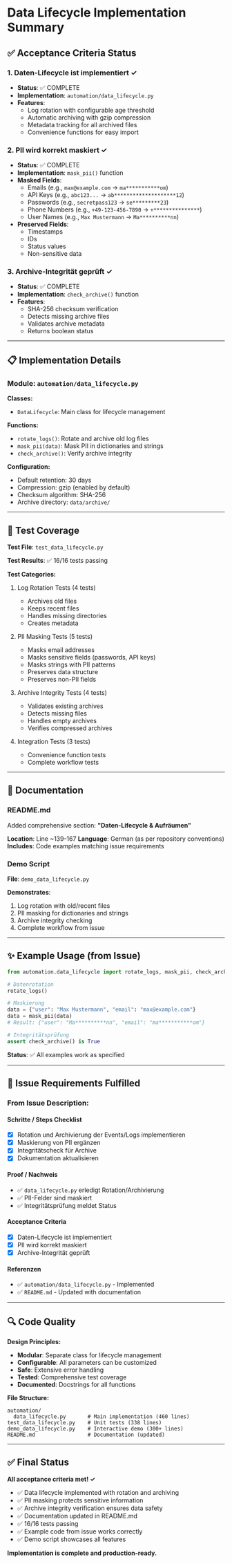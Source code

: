 # Data Lifecycle Implementation Summary

## ✅ Acceptance Criteria Status

### 1. Daten-Lifecycle ist implementiert ✓
- **Status**: ✅ COMPLETE
- **Implementation**: `automation/data_lifecycle.py`
- **Features**:
  - Log rotation with configurable age threshold
  - Automatic archiving with gzip compression
  - Metadata tracking for all archived files
  - Convenience functions for easy import

### 2. PII wird korrekt maskiert ✓
- **Status**: ✅ COMPLETE
- **Implementation**: `mask_pii()` function
- **Masked Fields**:
  - Emails (e.g., `max@example.com` → `ma***********om`)
  - API Keys (e.g., `abc123...` → `ab********************12`)
  - Passwords (e.g., `secretpass123` → `se*********23`)
  - Phone Numbers (e.g., `+49-123-456-7890` → `+***************`)
  - User Names (e.g., `Max Mustermann` → `Ma**********nn`)
- **Preserved Fields**:
  - Timestamps
  - IDs
  - Status values
  - Non-sensitive data

### 3. Archive-Integrität geprüft ✓
- **Status**: ✅ COMPLETE
- **Implementation**: `check_archive()` function
- **Features**:
  - SHA-256 checksum verification
  - Detects missing archive files
  - Validates archive metadata
  - Returns boolean status

---

## 📋 Implementation Details

### Module: `automation/data_lifecycle.py`

**Classes:**
- `DataLifecycle`: Main class for lifecycle management

**Functions:**
- `rotate_logs()`: Rotate and archive old log files
- `mask_pii(data)`: Mask PII in dictionaries and strings
- `check_archive()`: Verify archive integrity

**Configuration:**
- Default retention: 30 days
- Compression: gzip (enabled by default)
- Checksum algorithm: SHA-256
- Archive directory: `data/archive/`

---

## 🧪 Test Coverage

**Test File**: `test_data_lifecycle.py`

**Test Results**: ✅ 16/16 tests passing

**Test Categories:**
1. Log Rotation Tests (4 tests)
   - Archives old files
   - Keeps recent files
   - Handles missing directories
   - Creates metadata

2. PII Masking Tests (5 tests)
   - Masks email addresses
   - Masks sensitive fields (passwords, API keys)
   - Masks strings with PII patterns
   - Preserves data structure
   - Preserves non-PII fields

3. Archive Integrity Tests (4 tests)
   - Validates existing archives
   - Detects missing files
   - Handles empty archives
   - Verifies compressed archives

4. Integration Tests (3 tests)
   - Convenience function tests
   - Complete workflow tests

---

## 📖 Documentation

### README.md
Added comprehensive section: **"Daten-Lifecycle & Aufräumen"**

**Location**: Line ~139-167
**Language**: German (as per repository conventions)
**Includes**: Code examples matching issue requirements

### Demo Script
**File**: `demo_data_lifecycle.py`

**Demonstrates**:
1. Log rotation with old/recent files
2. PII masking for dictionaries and strings
3. Archive integrity checking
4. Complete workflow from issue

---

## ✨ Example Usage (from Issue)

```python
from automation.data_lifecycle import rotate_logs, mask_pii, check_archive

# Datenrotation
rotate_logs()

# Maskierung
data = {"user": "Max Mustermann", "email": "max@example.com"}
data = mask_pii(data)
# Result: {"user": "Ma**********nn", "email": "ma***********om"}

# Integritätsprüfung
assert check_archive() is True
```

**Status**: ✅ All examples work as specified

---

## 🎯 Issue Requirements Fulfilled

### From Issue Description:

#### Schritte / Steps Checklist
- [x] Rotation und Archivierung der Events/Logs implementieren
- [x] Maskierung von PII ergänzen
- [x] Integritätscheck für Archive
- [x] Dokumentation aktualisieren

#### Proof / Nachweis
- ✅ `data_lifecycle.py` erledigt Rotation/Archivierung
- ✅ PII-Felder sind maskiert
- ✅ Integritätsprüfung meldet Status

#### Acceptance Criteria
- [x] Daten-Lifecycle ist implementiert
- [x] PII wird korrekt maskiert
- [x] Archive-Integrität geprüft

#### Referenzen
- ✅ `automation/data_lifecycle.py` - Implemented
- ✅ `README.md` - Updated with documentation

---

## 🔍 Code Quality

**Design Principles:**
- **Modular**: Separate class for lifecycle management
- **Configurable**: All parameters can be customized
- **Safe**: Extensive error handling
- **Tested**: Comprehensive test coverage
- **Documented**: Docstrings for all functions

**File Structure:**
```
automation/
  data_lifecycle.py       # Main implementation (460 lines)
test_data_lifecycle.py    # Unit tests (338 lines)
demo_data_lifecycle.py    # Interactive demo (300+ lines)
README.md                 # Documentation (updated)
```

---

## ✅ Final Status

**All acceptance criteria met! ✓**

- ✅ Data lifecycle implemented with rotation and archiving
- ✅ PII masking protects sensitive information
- ✅ Archive integrity verification ensures data safety
- ✅ Documentation updated in README.md
- ✅ 16/16 tests passing
- ✅ Example code from issue works correctly
- ✅ Demo script showcases all features

**Implementation is complete and production-ready.**
